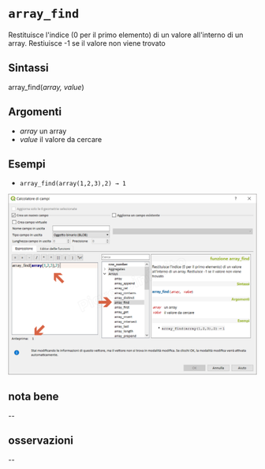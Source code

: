 # `array_find`

Restituisce l'indice (0 per il primo elemento) di un valore all'interno di un array. Restiuisce -1 se il valore non viene trovato

## Sintassi

array_find(_array, value_)

## Argomenti

* _array_ un array
* _value_ il valore da cercare

## Esempi

* `array_find(array(1,2,3),2) → 1`

![](/img/arrays/array_find/array_find1.png)

## nota bene

--

## osservazioni

--